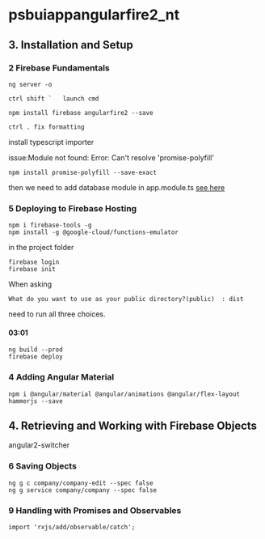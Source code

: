 # psbuiappangularfire2_nt


## 3. Installation and Setup
### 2 Firebase Fundamentals
```
ng server -o
```

```
ctrl shift `   launch cmd
```
```
npm install firebase angularfire2 --save
```

```
ctrl . fix formatting
```

install typescript importer

issue:Module not found: Error: Can't resolve 'promise-polyfill'
```
npm install promise-polyfill --save-exact
```
then we need to add database module in app.module.ts
[see here](https://stackoverflow.com/questions/43772474/no-provider-for-angularfiredatabase-angularfireauth/43772497#43772497)


### 5 Deploying to Firebase Hosting
```
npm i firebase-tools -g
npm install -g @google-cloud/functions-emulator
```
in the project folder
```
firebase login
firebase init
```
When asking
```
What do you want to use as your public directory?(public)  : dist
```
need to run all three choices.

#### 03:01
```
ng build --prod
firebase deploy
```

### 4 Adding Angular Material
```
npm i @angular/material @angular/animations @angular/flex-layout hammerjs --save
```

## 4. Retrieving and Working with Firebase Objects
angular2-switcher

### 6 Saving Objects
```
ng g c company/company-edit --spec false
ng g service company/company --spec false
```

### 9 Handling with Promises and Observables
```
import 'rxjs/add/observable/catch';
```
